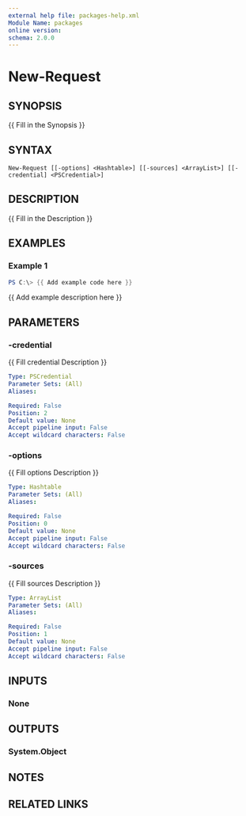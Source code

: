 ```yaml
---
external help file: packages-help.xml
Module Name: packages
online version:
schema: 2.0.0
---
```


# New-Request

## SYNOPSIS
{{ Fill in the Synopsis }}

## SYNTAX

```
New-Request [[-options] <Hashtable>] [[-sources] <ArrayList>] [[-credential] <PSCredential>]
```

## DESCRIPTION
{{ Fill in the Description }}

## EXAMPLES

### Example 1
```powershell
PS C:\> {{ Add example code here }}
```

{{ Add example description here }}

## PARAMETERS

### -credential
{{ Fill credential Description }}

```yaml
Type: PSCredential
Parameter Sets: (All)
Aliases:

Required: False
Position: 2
Default value: None
Accept pipeline input: False
Accept wildcard characters: False
```

### -options
{{ Fill options Description }}

```yaml
Type: Hashtable
Parameter Sets: (All)
Aliases:

Required: False
Position: 0
Default value: None
Accept pipeline input: False
Accept wildcard characters: False
```

### -sources
{{ Fill sources Description }}

```yaml
Type: ArrayList
Parameter Sets: (All)
Aliases:

Required: False
Position: 1
Default value: None
Accept pipeline input: False
Accept wildcard characters: False
```

## INPUTS

### None

## OUTPUTS

### System.Object
## NOTES

## RELATED LINKS
